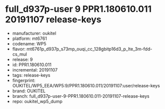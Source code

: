 # full_d937p-user 9 PPR1.180610.011 20191107 release-keys
- manufacturer: oukitel
- platform: mt6761
- codename: WP5
- flavor: mt6761p_d937p_s73mp_ouqi_cc_128gbitp16d3_p_lte_3m-fdd-cs_mul
- release: 9
- id: PPR1.180610.011
- incremental: 20191107
- tags: release-keys
- fingerprint: OUKITEL/WP5_EEA/WP5:9/PPR1.180610.011/20191107:user/release-keys
- brand: OUKITEL
- branch: full_d937p-user-9-PPR1.180610.011-20191107-release-keys
- repo: oukitel_wp5_dump
